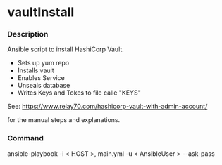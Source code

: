 # vaultInstall
### Description

Ansible script to install HashiCorp Vault.
- Sets up yum repo
- Installs vault
- Enables Service
- Unseals database
- Writes Keys and Tokes to file calle "KEYS"

See: https://www.relay70.com/hashicorp-vault-with-admin-account/

for the manual steps and explanations.

### Command
ansible-playbook -i < HOST >, main.yml -u < AnsibleUser > --ask-pass

